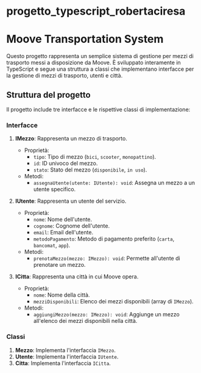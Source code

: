 # progetto_typescript_robertaciresa

# Moove Transportation System

Questo progetto rappresenta un semplice sistema di gestione per mezzi di trasporto messi a disposizione da Moove. È sviluppato interamente in TypeScript e segue una struttura a classi che implementano interfacce per la gestione di mezzi di trasporto, utenti e città.

## Struttura del progetto

Il progetto include tre interfacce e le rispettive classi di implementazione:

### Interfacce

1. **IMezzo**: Rappresenta un mezzo di trasporto.
    - Proprietà:
        - `tipo`: Tipo di mezzo (`bici`, `scooter`, `monopattino`).
        - `id`: ID univoco del mezzo.
        - `stato`: Stato del mezzo (`disponibile`, `in uso`).
    - Metodi:
        - `assegnaUtente(utente: IUtente): void`: Assegna un mezzo a un utente specifico.

2. **IUtente**: Rappresenta un utente del servizio.
    - Proprietà:
        - `nome`: Nome dell'utente.
        - `cognome`: Cognome dell'utente.
        - `email`: Email dell'utente.
        - `metodoPagamento`: Metodo di pagamento preferito (`carta`, `bancomat`, `app`).
    - Metodi:
        - `prenotaMezzo(mezzo: IMezzo): void`: Permette all'utente di prenotare un mezzo.

3. **ICitta**: Rappresenta una città in cui Moove opera.
    - Proprietà:
        - `nome`: Nome della città.
        - `mezziDisponibili`: Elenco dei mezzi disponibili (array di `IMezzo`).
    - Metodi:
        - `aggiungiMezzo(mezzo: IMezzo): void`: Aggiunge un mezzo all'elenco dei mezzi disponibili nella città.

### Classi

1. **Mezzo**: Implementa l'interfaccia `IMezzo`.
2. **Utente**: Implementa l'interfaccia `IUtente`.
3. **Citta**: Implementa l'interfaccia `ICitta`.
